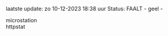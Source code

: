 laatste update: 
zo 10-12-2023 18:38   uur 
Status: FAALT - geel - 
<div class="service Y">microstation</div><div class="service G">httpstat</div>